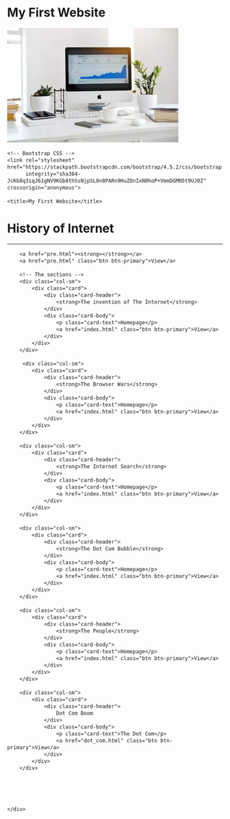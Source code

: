 # My First Website 
![photo](https://raw.githubusercontent.com/ab344/historyofinternet-601/main/images/ezgif.com-gif-maker-4.webp)

<!doctype html>
<html lang="en">
<head>
    <!-- Required meta tags -->
    <meta charset="utf-8">
    <meta name="viewport" content="width=device-width, initial-scale=1, shrink-to-fit=no">

    <!-- Bootstrap CSS -->
    <link rel="stylesheet" href="https://stackpath.bootstrapcdn.com/bootstrap/4.5.2/css/bootstrap.min.css"
          integrity="sha384-JcKb8q3iqJ61gNV9KGb8thSsNjpSL0n8PARn9HuZOnIxN0hoP+VmmDGMN5t9UJ0Z" crossorigin="anonymous">

    <title>My First Website</title>
</head>
<body>

<div class="container">
    <h1>History of Internet</h1>
    <hr>
    <div class="row">

        <a href="pre.html"><strong></strong></a>
        <a href="pre.html" class="btn btn-primary">View</a>
        
        <!-- The sections -->
        <div class="col-sm">
            <div class="card">
                <div class="card-header">
                    <strong>The invention of The Internet</strong>
                </div>
                <div class="card-body">
                    <p class="card-text">Homepage</p>
                    <a href="index.html" class="btn btn-primary">View</a>
                </div>
            </div>
        </div>
        
         <div class="col-sm">
            <div class="card">
                <div class="card-header">
                    <strong>The Browser Wars</strong>
                </div>
                <div class="card-body">
                    <p class="card-text">Homepage</p>
                    <a href="index.html" class="btn btn-primary">View</a>
                </div>
            </div>
        </div>
        
        <div class="col-sm">
            <div class="card">
                <div class="card-header">
                    <strong>The Internet Search</strong>
                </div>
                <div class="card-body">
                    <p class="card-text">Homepage</p>
                    <a href="index.html" class="btn btn-primary">View</a>
                </div>
            </div>
        </div>

        <div class="col-sm">
            <div class="card">
                <div class="card-header">
                    <strong>The Dot Com Bubble</strong>
                </div>
                <div class="card-body">
                    <p class="card-text">Homepage</p>
                    <a href="index.html" class="btn btn-primary">View</a>
                </div>
            </div>
        </div>
        
        <div class="col-sm">
            <div class="card">
                <div class="card-header">
                    <strong>The People</strong>
                </div>
                <div class="card-body">
                    <p class="card-text">Homepage</p>
                    <a href="index.html" class="btn btn-primary">View</a>
                </div>
            </div>
        </div>
        
        <div class="col-sm">
            <div class="card">
                <div class="card-header">
                    Dot Com Boom
                </div>
                <div class="card-body">
                    <p class="card-text">The Dot Com</p>
                    <a href="dot_com.html" class="btn btn-primary">View</a>
                </div>
            </div>
        </div>





    </div>
</div>

<!-- Optional JavaScript -->
<!-- jQuery first, then Popper.js, then Bootstrap JS -->
<script src="https://code.jquery.com/jquery-3.5.1.slim.min.js"
        integrity="sha384-DfXdz2htPH0lsSSs5nCTpuj/zy4C+OGpamoFVy38MVBnE+IbbVYUew+OrCXaRkfj"
        crossorigin="anonymous"></script>
<script src="https://cdn.jsdelivr.net/npm/popper.js@1.16.1/dist/umd/popper.min.js"
        integrity="sha384-9/reFTGAW83EW2RDu2S0VKaIzap3H66lZH81PoYlFhbGU+6BZp6G7niu735Sk7lN"
        crossorigin="anonymous"></script>
<script src="https://stackpath.bootstrapcdn.com/bootstrap/4.5.2/js/bootstrap.min.js"
        integrity="sha384-B4gt1jrGC7Jh4AgTPSdUtOBvfO8shuf57BaghqFfPlYxofvL8/KUEfYiJOMMV+rV"
        crossorigin="anonymous"></script>
</body>
</html>
